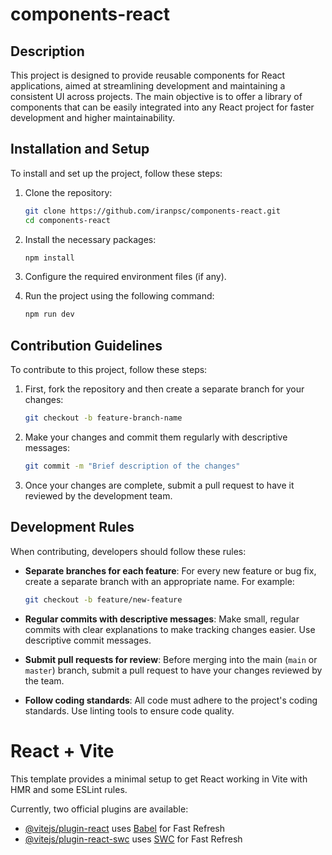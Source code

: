 
# components-react

## Description
This project is designed to provide reusable components for React applications, aimed at streamlining development and maintaining a consistent UI across projects. The main objective is to offer a library of components that can be easily integrated into any React project for faster development and higher maintainability.

## Installation and Setup
To install and set up the project, follow these steps:

1. Clone the repository:
    ```bash
    git clone https://github.com/iranpsc/components-react.git
    cd components-react
    ```

2. Install the necessary packages:
    ```bash
    npm install
    ```

3. Configure the required environment files (if any).

4. Run the project using the following command:
    ```bash
    npm run dev
    ```

## Contribution Guidelines
To contribute to this project, follow these steps:

1. First, fork the repository and then create a separate branch for your changes:
    ```bash
    git checkout -b feature-branch-name
    ```

2. Make your changes and commit them regularly with descriptive messages:
    ```bash
    git commit -m "Brief description of the changes"
    ```

3. Once your changes are complete, submit a pull request to have it reviewed by the development team.

## Development Rules
When contributing, developers should follow these rules:

- **Separate branches for each feature**: For every new feature or bug fix, create a separate branch with an appropriate name. For example:
    ```bash
    git checkout -b feature/new-feature
    ```

- **Regular commits with descriptive messages**: Make small, regular commits with clear explanations to make tracking changes easier. Use descriptive commit messages.

- **Submit pull requests for review**: Before merging into the main (`main` or `master`) branch, submit a pull request to have your changes reviewed by the team.

- **Follow coding standards**: All code must adhere to the project's coding standards. Use linting tools to ensure code quality.

# React + Vite

This template provides a minimal setup to get React working in Vite with HMR and some ESLint rules.

Currently, two official plugins are available:

- [@vitejs/plugin-react](https://github.com/vitejs/vite-plugin-react/blob/main/packages/plugin-react/README.md) uses [Babel](https://babeljs.io/) for Fast Refresh
- [@vitejs/plugin-react-swc](https://github.com/vitejs/vite-plugin-react-swc) uses [SWC](https://swc.rs/) for Fast Refresh
